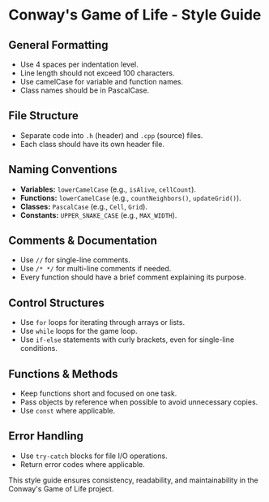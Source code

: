 # Conway's Game of Life - Style Guide

## General Formatting
- Use 4 spaces per indentation level.
- Line length should not exceed 100 characters.
- Use camelCase for variable and function names.
- Class names should be in PascalCase.

## File Structure
- Separate code into `.h` (header) and `.cpp` (source) files.
- Each class should have its own header file.

## Naming Conventions
- **Variables:** `lowerCamelCase` (e.g., `isAlive`, `cellCount`).
- **Functions:** `lowerCamelCase` (e.g., `countNeighbors()`, `updateGrid()`).
- **Classes:** `PascalCase` (e.g., `Cell`, `Grid`).
- **Constants:** `UPPER_SNAKE_CASE` (e.g., `MAX_WIDTH`).

## Comments & Documentation
- Use `//` for single-line comments.
- Use `/* */` for multi-line comments if needed.
- Every function should have a brief comment explaining its purpose.

## Control Structures
- Use `for` loops for iterating through arrays or lists.
- Use `while` loops for the game loop.
- Use `if-else` statements with curly brackets, even for single-line conditions.

## Functions & Methods
- Keep functions short and focused on one task.
- Pass objects by reference when possible to avoid unnecessary copies.
- Use `const` where applicable.

## Error Handling
- Use `try-catch` blocks for file I/O operations.
- Return error codes where applicable.

This style guide ensures consistency, readability, and maintainability in the Conway's Game of Life project.
